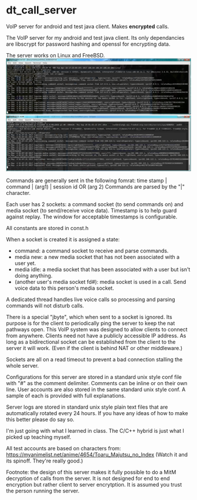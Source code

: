 # dt_call_server
VoIP server for android and test java client. Makes **encrypted** calls.

The VoIP server for my android and test java client.
Its only dependancies are libscrypt for password hashing and openssl for encrypting data.

The server works on Linux and FreeBSD.
![Linux Screenshot](https://github.com/AAccount/dt_call_server/blob/master/Screenshot%20Fedora24.png "Call server running on Fedora 24 x64")
![FreeBSD Screenshot](https://github.com/AAccount/dt_call_server/blob/master/Screenshot%20FreeBSD11.png "Call server running on FreeBSD 11 amd64")

Commands are generally sent in the following fomrat: time stamp | command | (arg1) | session id OR (arg 2)
Commands are parsed by the "|" character.

Each user has 2 sockets: a command socket (to send commands on) and media socket (to send/receive voice data).
Timestamp is to help guard against replay. The window for acceptable timestamps is configurable.

All constants are stored in const.h

When a socket is created it is assigned a state: 
* command: a command socket to receive and parse commands.
* media new: a new media socket that has not been associated with a user yet.
* media idle: a media socket that has been associated with a user but isn't doing anything.
* (another user's media socket fd#): media socket is used in a call. Send voice data to this person's media socket.

A dedicated thread handles live voice calls so processing and parsing commands will not disturb calls.

There is a special "jbyte", which when sent to a socket is ignored. 
Its purpose is for the client to periodically ping the server to keep the nat pathways open. 
This VoIP system was designed to allow clients to connect from anywhere. 
Clients need not have a publicly accessible IP address.
As long as a bidirectional socket can be established from the client to the server it will work.
(Even if the client is behind NAT or other middleware.)

Sockets are all on a read timeout to prevent a bad connection stalling the whole server.

Configurations for this server are stored in a standard unix style conf file with "#" as the comment delimiter.
Comments can be inline or on their own line.
User accounts are also stored in the same standard unix style conf.
A sample of each is provided with full explanations.


Server logs are stored in standard unix style plain text files that are automatically rotated every 24 hours.
If you have any ideas of how to make this better please do say so. 

I'm just going with what I learned in class. The C/C++ hybrid is just what I picked up teaching myself.

All test accounts are based on characters from: https://myanimelist.net/anime/4654/Toaru_Majutsu_no_Index
(Watch it and its spinoff. They're really good.)


Footnote: the design of this server makes it fully possible to do a MitM decryption of calls from the server. 
It is not designed for end to end encryption but rather client to server encrytption.
It is assumed you trust the person running the server.
